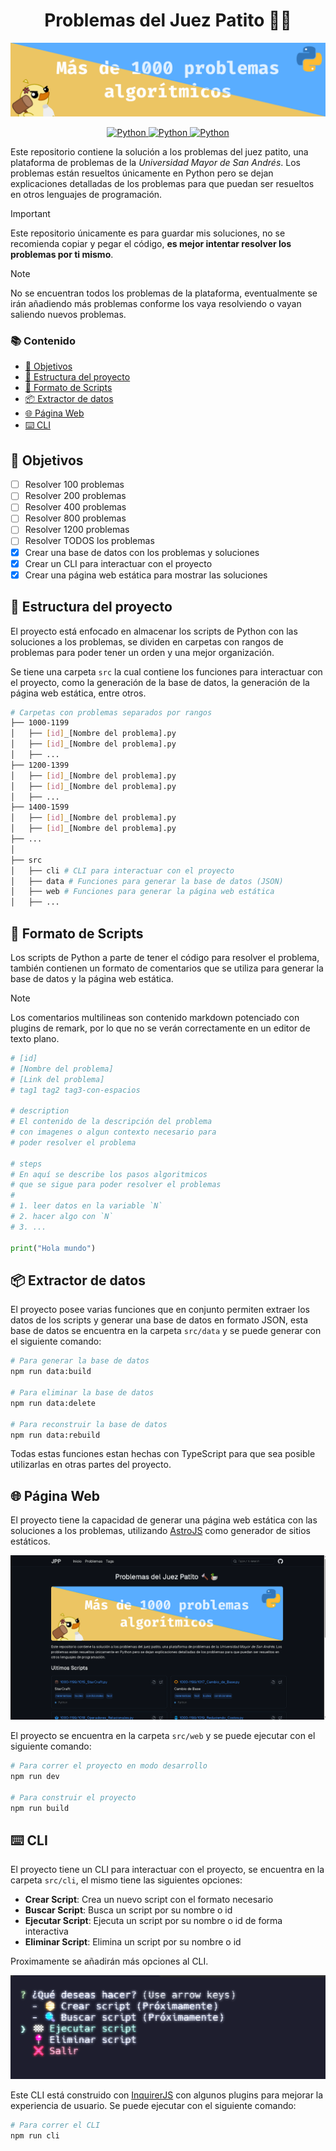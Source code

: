 <h1 align="center">Problemas del Juez Patito 🔨🦆</h1>

![](./public/banner.png)

<p align="center">
    <a href="https://www.python.org/">
        <img alt="Python" src="https://img.shields.io/badge/python-%2314354C.svg?style=for-the-badge&logo=python&logoColor=white"/>
    </a>
    <a href="https://jv.umsa.bo/oj/problemset.php">
        <img alt="Python" src="https://img.shields.io/badge/Juez Patito-4285F4.svg?style=for-the-badge&logo=GoogleChrome&logoColor=white"/>
    </a>
    <a href="https://repollodev.github.io/Problemas-del-Juez-Patito/">
        <img alt="Python" src="https://img.shields.io/badge/Página estática-121011.svg?style=for-the-badge&logo=github&logoColor=white"/>
    </a>
</p>

Este repositorio contiene la solución a los problemas del juez patito, una plataforma de problemas de la _Universidad Mayor de San Andrés_. Los problemas están resueltos únicamente en Python pero se dejan explicaciones detalladas de los problemas para que puedan ser resueltos en otros lenguajes de programación.

> [!IMPORTANT]
> Este repositorio únicamente es para guardar mis soluciones, no se recomienda copiar y pegar el código, **es mejor intentar resolver los problemas por ti mismo**.

> [!NOTE]
> No se encuentran todos los problemas de la plataforma, eventualmente se irán añadiendo más problemas conforme los vaya resolviendo o vayan saliendo nuevos problemas.

### 📚 Contenido

- [🎯 Objetivos](#-objetivos)
- [📁 Estructura del proyecto](#-estructura-del-proyecto)
- [📄 Formato de Scripts](#-formato-de-scripts)
- [📦 Extractor de datos](#-extractor-de-datos)
- [🌐 Página Web](#-página-web)
- [⌨️ CLI](#️-cli)

## 🎯 Objetivos

- [ ] Resolver 100 problemas
- [ ] Resolver 200 problemas
- [ ] Resolver 400 problemas
- [ ] Resolver 800 problemas
- [ ] Resolver 1200 problemas
- [ ] Resolver TODOS los problemas
- [x] Crear una base de datos con los problemas y soluciones
- [x] Crear un CLI para interactuar con el proyecto
- [x] Crear una página web estática para mostrar las soluciones

## 📁 Estructura del proyecto

El proyecto está enfocado en almacenar los scripts de Python con las soluciones a los problemas, se dividen en carpetas con rangos de problemas para poder tener un orden y una mejor organización.

Se tiene una carpeta `src` la cual contiene los funciones para interactuar con el proyecto, como la generación de la base de datos, la generación de la página web estática, entre otros.

```bash
# Carpetas con problemas separados por rangos
├── 1000-1199
│   ├── [id]_[Nombre del problema].py
│   ├── [id]_[Nombre del problema].py
│   ├── ...
├── 1200-1399
│   ├── [id]_[Nombre del problema].py
│   ├── [id]_[Nombre del problema].py
│   ├── ...
├── 1400-1599
│   ├── [id]_[Nombre del problema].py
│   ├── [id]_[Nombre del problema].py
├── ...
│
├── src
│   ├── cli # CLI para interactuar con el proyecto
│   ├── data # Funciones para generar la base de datos (JSON)
│   ├── web # Funciones para generar la página web estática
│   ├── ...
```

## 📄 Formato de Scripts

Los scripts de Python a parte de tener el código para resolver el problema, también contienen un formato de comentarios que se utiliza para generar la base de datos y la página web estática.

> [!NOTE]
> Los comentarios multilineas son contenido markdown potenciado con plugins de remark, por lo que no se verán correctamente en un editor de texto plano.

```python
# [id]
# [Nombre del problema]
# [Link del problema]
# tag1 tag2 tag3-con-espacios

# description
# El contenido de la descripción del problema
# con imagenes o algun contexto necesario para
# poder resolver el problema

# steps
# En aquí se describe los pasos algoritmicos
# que se sigue para poder resolver el problemas
#
# 1. leer datos en la variable `N`
# 2. hacer algo con `N`
# 3. ...

print("Hola mundo")
```

## 📦 Extractor de datos

El proyecto posee varias funciones que en conjunto permiten extraer los datos de los scripts y generar una base de datos en formato JSON, esta base de datos se encuentra en la carpeta `src/data` y se puede generar con el siguiente comando:

```bash
# Para generar la base de datos
npm run data:build

# Para eliminar la base de datos
npm run data:delete

# Para reconstruir la base de datos
npm run data:rebuild
```

Todas estas funciones estan hechas con TypeScript para que sea posible utilizarlas en otras partes del proyecto.

## 🌐 Página Web

El proyecto tiene la capacidad de generar una página web estática con las soluciones a los problemas, utilizando [AstroJS](https://astro.build/) como generador de sitios estáticos.

![Landing Page](./public/landing-page.png)

El proyecto se encuentra en la carpeta `src/web` y se puede ejecutar con el siguiente comando:

```bash
# Para correr el proyecto en modo desarrollo
npm run dev

# Para construir el proyecto
npm run build
```

## ⌨️ CLI

El proyecto tiene un CLI para interactuar con el proyecto, se encuentra en la carpeta `src/cli`, el mismo tiene las siguientes opciones:

- **Crear Script**: Crea un nuevo script con el formato necesario
- **Buscar Script**: Busca un script por su nombre o id
- **Ejecutar Script**: Ejecuta un script por su nombre o id de forma interactiva
- **Eliminar Script**: Elimina un script por su nombre o id

Proximamente se añadirán más opciones al CLI.

![CLI](./public/cli.png)

Este CLI está construido con [InquirerJS](https://www.npmjs.com/package/inquirer) con algunos plugins para mejorar la experiencia de usuario. Se puede ejecutar con el siguiente comando:

```bash
# Para correr el CLI
npm run cli
```
